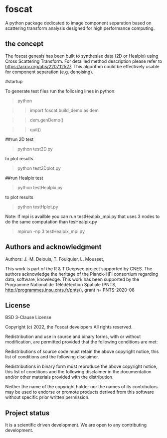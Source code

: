 # foscat

A python package dedicated to image component separation based on scattering transform analysis designed for high performance computing.

## the concept

The foscat genesis has been built to synthesise data (2D or Healpix) using Cross Scattering Transform. For detailled method description please refer to https://arxiv.org/abs/2207.12527. This algorithm could be effectively usable for component separation (e.g. denoising).

#startup

To generate test files run the follosing lines in python:

> python

> > import foscat.build_demo as dem

> > dem.genDemo()

> > quit()

##run 2D test

> python test2D.py

to plot results

> python test2Dplot.py

##run Healpix test

> python testHealpix.py

to plot results

> python testHplot.py

Note: If mpi is availble you can run testHealpix_mpi.py that uses 3 nodes to do the same computation than tesHealpix.py

> mpirun -np 3 testHealpix_mpi.py

## Authors and acknowledgment

Authors: J.-M. Delouis, T. Foulquier, L. Mousset,

This work is part of the R & T Deepsee project supported by CNES. The authors acknowledge the heritage of the Planck-HFI consortium regarding data, software, knowledge. This work has been supported by the Programme National de Télédétection Spatiale (PNTS, http://programmes.insu.cnrs.fr/pnts/), grant n◦ PNTS-2020-08

## License

BSD 3-Clause License

Copyright (c) 2022, the Foscat developers All rights reserved.

Redistribution and use in source and binary forms, with or without modification, are permitted provided that the following conditions are met:

Redistributions of source code must retain the above copyright notice, this list of conditions and the following disclaimer.

Redistributions in binary form must reproduce the above copyright notice, this list of conditions and the following disclaimer in the documentation and/or other materials provided with the distribution.

Neither the name of the copyright holder nor the names of its contributors may be used to endorse or promote products derived from this software without specific prior written permission.

## Project status

It is a scientific driven development. We are open to any contributing development.
